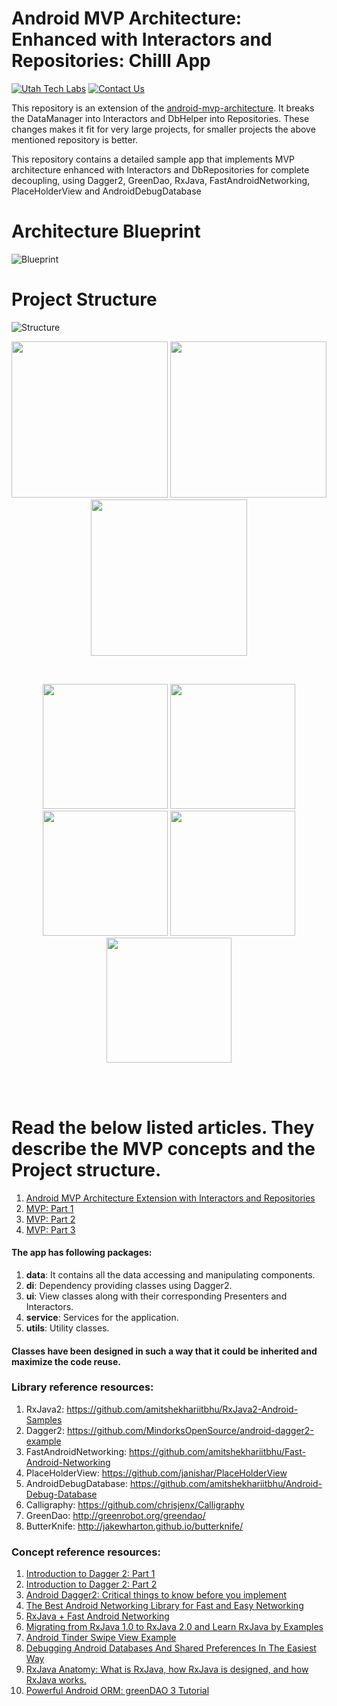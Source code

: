 # Android MVP Architecture: Enhanced with Interactors and Repositories: Chilll App
[![Utah Tech Labs](https://github.com/suhritappsbee/chill-android/blob/master/screenshots/logo.jpg)](https://www.utahtechlabs.com)
[![Contact Us](https://img.shields.io/badge/Contact%20Us-Contact%20Us-blue)](https://www.utahtechlabs.com/contact)

This repository is an extension of the [android-mvp-architecture](https://github.com/MindorksOpenSource/android-mvp-architecture). It breaks the DataManager into Interactors and DbHelper into Repositories. These changes makes it fit for very large projects, for smaller projects the above mentioned repository is better.

This repository contains a detailed sample app that implements MVP architecture enhanced with Interactors and DbRepositories for complete decoupling, using Dagger2, GreenDao, RxJava, FastAndroidNetworking, PlaceHolderView and AndroidDebugDatabase

# Architecture Blueprint
![Blueprint](https://janishar.github.io/images/mvp-app-pics/mvp-interactor-arch.png)
<br>

# Project Structure
![Structure](https://github.com/suhritappsbee/chill-android/blob/master/Project%20Structure.png)
<br>

<p align="center">
  <img src="https://github.com/suhritappsbee/chill-android/blob/master/screenshots/1635667188961.JPEG" width="250">
  <img src="https://github.com/suhritappsbee/chill-android/blob/master/screenshots/1635667191245.JPEG" width="250">
  <img src="https://github.com/suhritappsbee/chill-android/blob/master/screenshots/1635667186880.JPEG" width="250">
</p>
<br>
<p align="center">
  <img src="https://github.com/suhritappsbee/chill-android/blob/master/screenshots/1635667179747.JPEG" width="200">
  <img src="https://github.com/suhritappsbee/chill-android/blob/master/screenshots/1635667171440.JPEG" width="200">
  <img src="https://github.com/suhritappsbee/chill-android/blob/master/screenshots/1635667169348.JPEG" width="200">
  <img src="https://github.com/suhritappsbee/chill-android/blob/master/screenshots/1635667145494.JPEG" width="200">
  <img src="https://github.com/suhritappsbee/chill-android/blob/master/screenshots/1635667142511.JPEG" width="200">
</p>
<br>
<br>

# Read the below listed articles. They describe the MVP concepts and the Project structure.
1. [Android MVP Architecture Extension with Interactors and Repositories](https://blog.mindorks.com/android-mvp-architecture-extension-with-interactors-and-repositories-bd4b51972339)
2. [MVP: Part 1](https://blog.mindorks.com/essential-guide-for-designing-your-android-app-architecture-mvp-part-1-74efaf1cda40#.lkml1yggq)
3. [MVP: Part 2](https://blog.mindorks.com/essential-guide-for-designing-your-android-app-architecture-mvp-part-2-b2ac6f3f9637#.dge0wl8rl)
4. [MVP: Part 3](https://blog.mindorks.com/essential-guide-for-designing-your-android-app-architecture-mvp-part-3-dialog-viewpager-and-7bdfab86aabb)

#### The app has following packages:
1. **data**: It contains all the data accessing and manipulating components.
2. **di**: Dependency providing classes using Dagger2.
3. **ui**: View classes along with their corresponding Presenters and Interactors.
4. **service**: Services for the application.
5. **utils**: Utility classes.

#### Classes have been designed in such a way that it could be inherited and maximize the code reuse.

### Library reference resources:
1. RxJava2: https://github.com/amitshekhariitbhu/RxJava2-Android-Samples
2. Dagger2: https://github.com/MindorksOpenSource/android-dagger2-example
3. FastAndroidNetworking: https://github.com/amitshekhariitbhu/Fast-Android-Networking
4. PlaceHolderView: https://github.com/janishar/PlaceHolderView
5. AndroidDebugDatabase: https://github.com/amitshekhariitbhu/Android-Debug-Database
6. Calligraphy: https://github.com/chrisjenx/Calligraphy
7. GreenDao: http://greenrobot.org/greendao/
8. ButterKnife: http://jakewharton.github.io/butterknife/

### Concept reference resources:
1. [Introduction to Dagger 2: Part 1](https://blog.mindorks.com/introduction-to-dagger-2-using-dependency-injection-in-android-part-1-223289c2a01b#.ki6nt86l6)
2. [Introduction to Dagger 2: Part 2](https://blog.mindorks.com/introduction-to-dagger-2-using-dependency-injection-in-android-part-2-b55857911bcd#.mkpzyk8sa)
3. [Android Dagger2: Critical things to know before you implement](https://blog.mindorks.com/android-dagger2-critical-things-to-know-before-you-implement-275663aecc3e#.bskiz1879)
4. [The Best Android Networking Library for Fast and Easy Networking](https://blog.mindorks.com/simple-and-fast-android-networking-19ed860d1455#.cyzrve85o)
5. [RxJava + Fast Android Networking](https://blog.mindorks.com/rxjava-fast-android-networking-6e3d90ee4387#.7hjoex22m)
6. [Migrating from RxJava 1.0 to RxJava 2.0 and Learn RxJava by Examples](https://blog.mindorks.com/migrating-from-rxjava1-to-rxjava2-5dac0a94b4aa#.3lg46kora)
7. [Android Tinder Swipe View Example](https://blog.mindorks.com/android-tinder-swipe-view-example-3eca9b0d4794#.u7i7jbbvy)
8. [Debugging Android Databases And Shared Preferences In The Easiest Way](https://blog.mindorks.com/debugging-android-databases-and-shared-preferences-in-the-easiest-way-e5f705dfc06b#.pxw0hvnws)
9. [RxJava Anatomy: What is RxJava, how RxJava is designed, and how RxJava works.](https://blog.mindorks.com/rxjava-anatomy-what-is-rxjava-how-rxjava-is-designed-and-how-rxjava-works-d357b3aca586)
10. [Powerful Android ORM: greenDAO 3 Tutorial](https://mindorks.com/blog/powerful-android-orm-greendao-3-tutorial)
